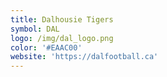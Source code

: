 ```yaml
---
title: Dalhousie Tigers
symbol: DAL
logo: /img/dal_logo.png
color: '#EAAC00'
website: 'https://dalfootball.ca'
---
```


